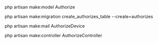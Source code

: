php artisan make:model Authorize

php artisan make:migration create_authorizes_table --create=authorizes

php artisan make:mail AuthorizeDevice

php artisan make:controller AuthorizeController
